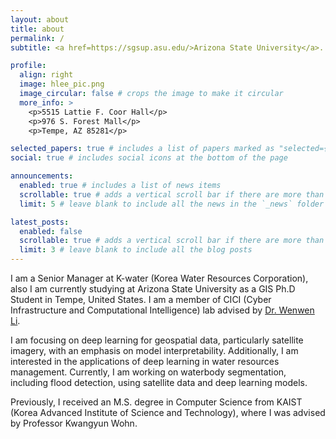 ```yaml
---
layout: about
title: about
permalink: /
subtitle: <a href=https://sgsup.asu.edu/>Arizona State University</a>. Tempe, AZ, USA

profile:
  align: right
  image: hlee_pic.png
  image_circular: false # crops the image to make it circular
  more_info: >
    <p>5515 Lattie F. Coor Hall</p>
    <p>976 S. Forest Mall</p>
    <p>Tempe, AZ 85281</p>

selected_papers: true # includes a list of papers marked as "selected={true}"
social: true # includes social icons at the bottom of the page

announcements:
  enabled: true # includes a list of news items
  scrollable: true # adds a vertical scroll bar if there are more than 3 news items
  limit: 5 # leave blank to include all the news in the `_news` folder

latest_posts:
  enabled: false
  scrollable: true # adds a vertical scroll bar if there are more than 3 new posts items
  limit: 3 # leave blank to include all the blog posts
---
```


I am a Senior Manager at K-water (Korea Water Resources Corporation), also I am currently studying at Arizona State University as a GIS Ph.D Student in Tempe, United States. I am a member of CICI (Cyber Infrastructure and Computational Intelligence) lab advised by [Dr. Wenwen Li](https://search.asu.edu/profile/1978357). 

I am focusing on deep learning for geospatial data, particularly satellite imagery, with an emphasis on model interpretability. Additionally, I am interested in the applications of deep learning in water resources management. Currently, I am working on waterbody segmentation, including flood detection, using satellite data and deep learning models.

Previously, I received an M.S. degree in Computer Science from KAIST (Korea Advanced Institute of Science and Technology), where I was advised by Professor Kwangyun Wohn.
